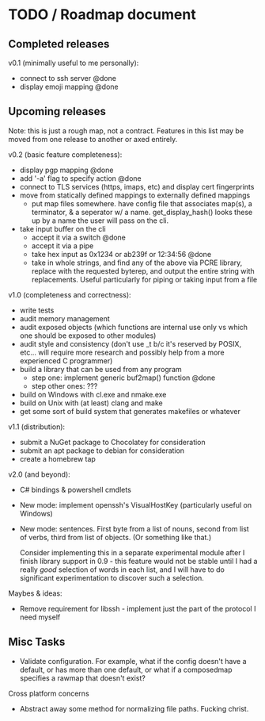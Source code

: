 # TODO / Roadmap document

## Completed releases

v0.1 (minimally useful to me personally):

-   connect to ssh server @done
-   display emoji mapping @done

## Upcoming releases

Note: this is just a rough map, not a contract. Features in this list may be 
moved from one release to another or axed entirely.

v0.2 (basic feature completeness):

-   display pgp mapping @done
-   add '-a' flag to specify action @done
-   connect to TLS services (https, imaps, etc) and display cert fingerprints
-   move from statically defined mappings to externally defined mappings
    -   put map files somewhere. have config file that associates map(s), a 
        terminator, & a seperator w/ a name. get_display_hash() looks these up
        by a name the user will pass on the cli.
-   take input buffer on the cli
    -   accept it via a switch @done
    -   accept it via a pipe
    -   take hex input as 0x1234 or ab239f or 12:34:56 @done
    -   take in whole strings, and find any of the above via PCRE library, 
        replace with the requested byterep, and output the entire string with 
        replacements. Useful particularly for piping or taking input from a file

v1.0 (completeness and correctness):

-   write tests
-   audit memory management
-   audit exposed objects (which functions are internal use only vs which one 
    should be exposed to other modules)
-   audit style and consistency (don't use _t b/c it's reserved by POSIX, etc...
    will require more research and possibly help from a more experienced C 
    programmer)
-   build a library that can be used from any program
    -   step one: implement generic buf2map() function @done
    -   step other ones: ???
-   build on Windows with cl.exe and nmake.exe
-   build on Unix with (at least) clang and make
-   get some sort of build system that generates makefiles or whatever

v1.1 (distribution):

-   submit a NuGet package to Chocolatey for consideration
-   submit an apt package to debian for consideration
-   create a homebrew tap

v2.0 (and beyond):

-   C# bindings & powershell cmdlets
-   New mode: implement openssh's VisualHostKey (particularly useful on Windows)
-   New mode: sentences. First byte from a list of nouns, second from list of 
    verbs, third from list of objects. (Or something like that.) 

    Consider implementing this in a separate experimental module after I finish 
    library support in 0.9 - this feature would not be stable until I had a 
    really *good* selection of words in each list, and I will have to do 
    significant experimentation to discover such a selection. 

Maybes & ideas: 

-   Remove requirement for libssh - implement just the part of the protocol I 
    need myself

## Misc Tasks

-   Validate configuration. For example, what if the config doesn't have a 
    default, or has more than one default, or what if a composedmap specifies
    a rawmap that doesn't exist?

Cross platform concerns

-   Abstract away some method for normalizing file paths. Fucking christ.

